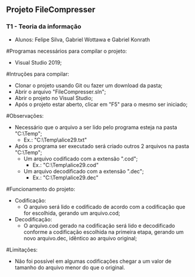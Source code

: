 ## Projeto FileCompresser ##

### T1 - Teoria da informação ###

- Alunos: Felipe Silva, Gabriel Wottawa e Gabriel Konrath

#Programas necessários para compilar o projeto:
- Visual Studio 2019;

#Intruções para compilar:
- Clonar o projeto usando Git ou fazer um download da pasta;
- Abrir o arquivo "FileCompresser.sln";
- Abrir o projeto no Visual Studio;
- Após o projeto estar aberto, clicar em "F5" para o mesmo ser iniciado;

#Observações:
- Necessário que o arquivo a ser lido pelo programa esteja na pasta "C:\Temp";
  - Ex.: "C:\Temp\alice29.txt"
- Após o programa ser executado será criado outros 2 arquivos na pasta "C:\Temp";
  - Um arquivo codificado com a extensão ".cod";
    - Ex.: "C:\Temp\alice29.cod"
  - Um arquivo decodificado com a extensão ".dec";
    - Ex.: "C:\Temp\alice29.dec"

#Funcionamento do projeto:
  - Codificação:
    - O arquivo será lido e codificado de acordo com a codificação que for escolhida, gerando um arquivo.cod;
  - Decodificação:
    - O arquivo.cod gerado na codificação será lido e decodificado conforme a codificação escolhida na primeira etapa,
      gerando um novo arquivo.dec, idêntico ao arquivo original;

#Limitações:
- Não foi possível em algumas codificações chegar a um valor de tamanho do arquivo menor do que o original.
